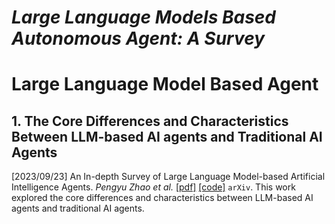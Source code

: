 # _Large Language Models Based Autonomous Agent: A Survey_

# **Large Language Model Based Agent**

  ## 1. The Core Differences and Characteristics Between LLM-based AI agents and Traditional AI Agents

[2023/09/23] An In-depth Survey of Large Language Model-based Artificial Intelligence Agents. _Pengyu Zhao et al._ [\[pdf\]](https://arxiv.org/pdf/2308.08239.pdf) [\[code\]](https://arxiv.org/pdf/2308.08239.pdf) `arXiv`.
This work explored the core differences and characteristics between LLM-based AI agents and traditional AI agents.
